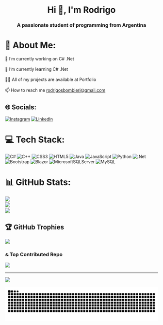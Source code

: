 <h1 align="center">Hi 👋, I'm Rodrigo</h1>
<h3 align="center">A passionate student of programming from Argentina</h3>

# 💫 About Me:
🔭 I’m currently working on C# .Net<br><br>🌱 I’m currently learning C# .Net<br><br>👨‍💻 All of my projects are available at Portfolio<br><br>📫 How to reach me rodrigosbombieri@gmail.com


## 🌐 Socials:
[![Instagram](https://img.shields.io/badge/Instagram-%23E4405F.svg?logo=Instagram&logoColor=white)](https://instagram.com/rodrigo_bombieri) [![LinkedIn](https://img.shields.io/badge/LinkedIn-%230077B5.svg?logo=linkedin&logoColor=white)](https://linkedin.com/in/rodrigobombieri) 

# 💻 Tech Stack:
![C#](https://img.shields.io/badge/c%23-%23239120.svg?style=for-the-badge&logo=csharp&logoColor=white) ![C++](https://img.shields.io/badge/c++-%2300599C.svg?style=for-the-badge&logo=c%2B%2B&logoColor=white) ![CSS3](https://img.shields.io/badge/css3-%231572B6.svg?style=for-the-badge&logo=css3&logoColor=white) ![HTML5](https://img.shields.io/badge/html5-%23E34F26.svg?style=for-the-badge&logo=html5&logoColor=white) ![Java](https://img.shields.io/badge/java-%23ED8B00.svg?style=for-the-badge&logo=openjdk&logoColor=white) ![JavaScript](https://img.shields.io/badge/javascript-%23323330.svg?style=for-the-badge&logo=javascript&logoColor=%23F7DF1E) ![Python](https://img.shields.io/badge/python-3670A0?style=for-the-badge&logo=python&logoColor=ffdd54) ![.Net](https://img.shields.io/badge/.NET-5C2D91?style=for-the-badge&logo=.net&logoColor=white) ![Bootstrap](https://img.shields.io/badge/bootstrap-%238511FA.svg?style=for-the-badge&logo=bootstrap&logoColor=white) ![Blazor](https://img.shields.io/badge/blazor-%235C2D91.svg?style=for-the-badge&logo=blazor&logoColor=white) ![MicrosoftSQLServer](https://img.shields.io/badge/Microsoft%20SQL%20Server-CC2927?style=for-the-badge&logo=microsoft%20sql%20server&logoColor=white) ![MySQL](https://img.shields.io/badge/mysql-4479A1.svg?style=for-the-badge&logo=mysql&logoColor=white)
# 📊 GitHub Stats:
![](https://github-readme-stats.vercel.app/api?username=RodrigoBombieri&theme=dark&hide_border=false&include_all_commits=false&count_private=false)<br/>
![](https://github-readme-streak-stats.herokuapp.com/?user=RodrigoBombieri&theme=dark&hide_border=false)<br/>
![](https://github-readme-stats.vercel.app/api/top-langs/?username=RodrigoBombieri&theme=dark&hide_border=false&include_all_commits=false&count_private=false&layout=compact)

## 🏆 GitHub Trophies
![](https://github-profile-trophy.vercel.app/?username=RodrigoBombieri&theme=radical&no-frame=false&no-bg=true&margin-w=4)

### 🔝 Top Contributed Repo
![](https://github-contributor-stats.vercel.app/api?username=RodrigoBombieri&limit=5&theme=dark&combine_all_yearly_contributions=true)

---
[![](https://visitcount.itsvg.in/api?id=RodrigoBombieri&icon=0&color=0)](https://visitcount.itsvg.in)

<!-- Proudly created with GPRM ( https://gprm.itsvg.in ) -->
<picture>
  <source media="(prefers-color-scheme: dark)" srcset="https://raw.githubusercontent.com/RodrigoBombieri/RodrigoBombieri/output/github-snake-dark.svg" />
  <source media="(prefers-color-scheme: light)" srcset="https://raw.githubusercontent.com/RodrigoBombieri/RodrigoBombieri/output/github-snake.svg" />
  <img src="https://raw.githubusercontent.com/RodrigoBombieri/RodrigoBombieri/output/github-snake.svg" alt="Snake animation" />
</picture>


